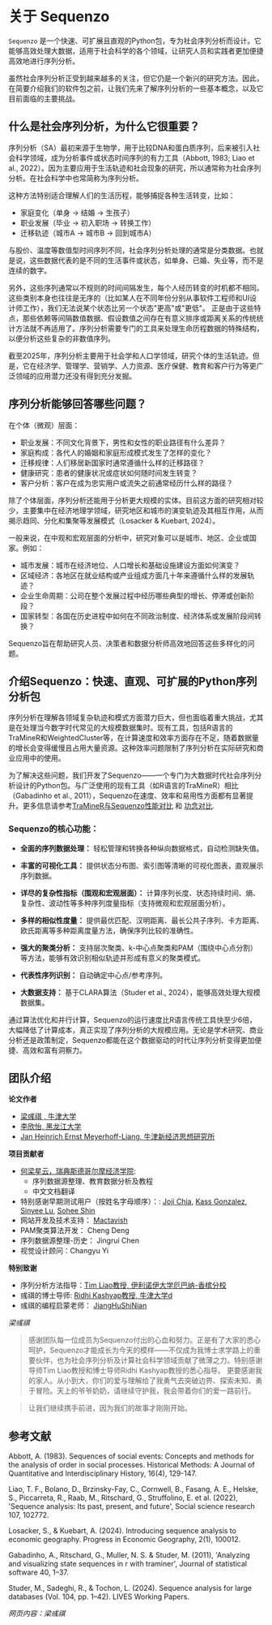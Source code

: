 # 关于 Sequenzo

`Sequenzo` 是一个快速、可扩展且直观的Python包，专为社会序列分析而设计。它能够高效处理大数据，适用于社会科学的各个领域，让研究人员和实践者更加便捷高效地进行序列分析。

虽然社会序列分析正受到越来越多的关注，但它仍是一个新兴的研究方法。因此，在简要介绍我们的软件包之前，让我们先来了解序列分析的一些基本概念，以及它目前面临的主要挑战。

## 什么是社会序列分析，为什么它很重要？

序列分析（SA）最初来源于生物学，用于比较DNA和蛋白质序列，后来被引入社会科学领域，成为分析事件或状态时间序列的有力工具（Abbott, 1983; Liao et al., 2022）。因为主要应用于生活轨迹和社会现象的研究，所以通常称为社会序列分析。在社会科学中也常简称为序列分析。

这种方法特别适合理解人们的生活历程，能够捕捉各种生活转变，比如：

*  家庭变化（单身 → 结婚 → 生孩子）
*  职业发展（毕业 → 初入职场 → 转换工作）
*  迁移轨迹（城市A → 城市B → 回到城市A）

与股价、温度等数值型时间序列不同，社会序列分析处理的通常是分类数据。也就是说，这些数据代表的是不同的生活事件或状态，如单身、已婚、失业等，而不是连续的数字。

另外，这些序列通常以不规则的时间间隔发生，每个人经历转变的时机都不相同。这些类别本身也往往是无序的（比如某人在不同年份分别从事软件工程师和UI设计师工作），我们无法说某个状态比另一个状态"更高"或"更低"。
正是由于这些特点，那些依赖等间隔数值数据、假设数值之间存在有意义排序或距离关系的传统统计方法就不再适用了。序列分析需要专门的工具来处理生命历程数据的特殊结构，以便分析这些复杂的非数值序列。

截至2025年，序列分析主要用于社会学和人口学领域，研究个体的生活轨迹。但是，它在经济学、管理学、营销学、人力资源、医疗保健、教育和客户行为等更广泛领域的应用潜力还没有得到充分发掘。

## 序列分析能够回答哪些问题？

在个体（微观）层面：

* 职业发展：不同文化背景下，男性和女性的职业路径有什么差异？
* 家庭构成：各代人的婚姻和家庭形成模式发生了怎样的变化？
* 迁移规律：人们移居新国家时通常遵循什么样的迁移路径？
* 健康研究：患者的健康状况或症状如何随时间发生转变？
* 客户分析：客户在成为忠实用户或流失之前通常经历什么样的路径？

除了个体层面，序列分析还能用于分析更大规模的实体。目前这方面的研究相对较少，主要集中在经济地理学领域，研究地区和城市的演变轨迹及其相互作用，从而揭示趋同、分化和集聚等发展模式（Losacker & Kuebart, 2024）。

一般来说，在中观和宏观层面的分析中，研究对象可以是城市、地区、企业或国家。例如：

* 城市发展：城市在经济地位、人口增长和基础设施建设方面如何演变？
* 区域经济：各地区在就业结构或产业组成方面几十年来遵循什么样的发展轨迹？
* 企业生命周期：公司在整个发展过程中经历哪些典型的增长、停滞或创新阶段？
* 国家转型：各国在历史进程中如何在不同政治制度、经济体系或发展阶段间转换？

Sequenzo旨在帮助研究人员、决策者和数据分析师高效地回答这些多样化的问题。

## 介绍Sequenzo：快速、直观、可扩展的Python序列分析包

序列分析在理解各领域复杂轨迹和模式方面潜力巨大，但也面临着重大挑战，尤其是在处理当今数字时代常见的大规模数据集时。现有工具，包括R语言的TraMineR和WeightedCluster等，在计算速度和效率方面存在不足，随着数据量的增长会变得缓慢且占用大量资源。这种效率问题限制了序列分析在实际研究和商业应用中的使用。

为了解决这些问题，我们开发了Sequenzo——一个专门为大数据时代社会序列分析设计的Python包。与广泛使用的现有工具（如R语言的TraMineR）相比（Gabadinho et al., 2011），Sequenzo在速度、效率和易用性方面都有显著提升。更多信息请参考[TraMineR与Sequenzo性能对比](/en/traminer-and-sequenzo/performance-diff) 和 [功念对比](/en/traminer-and-sequenzo/functions-comparison).

### Sequenzo的核心功能：

* **全面的序列数据处理：** 轻松管理和转换各种纵向数据格式，自动检测缺失值。

* **丰富的可视化工具：** 提供状态分布图、索引图等清晰的可视化图表，直观展示序列数据。

* **详尽的复杂性指标（围观和宏观层面）：** 计算序列长度、状态持续时间、熵、复杂性、波动性等多种序列度量指标（支持微观和宏观层面分析）。

* **多样的相似性度量：** 提供最优匹配、汉明距离、最长公共子序列、卡方距离、欧氏距离等多种距离度量方法，确保序列比较的准确性。

* **强大的聚类分析：**  支持层次聚类、k-中心点聚类和PAM（围绕中心点分割）等方法，能够有效识别相似轨迹并形成有意义的聚类模式。

* **代表性序列识别：** 自动确定中心点/参考序列。

* **大数据支持：** 基于CLARA算法（Studer et al., 2024），能够高效处理大规模数据集。

通过算法优化和并行计算，Sequenzo的运行速度比R语言传统工具快至少6倍，大幅降低了计算成本，真正实现了序列分析的大规模应用。无论是学术研究、商业分析还是政策制定，Sequenzo都能在这个数据驱动的时代让序列分析变得更加便捷、高效和富有洞察力。

## 团队介绍

**论文作者**
* [梁彧祺 , 牛津大学](https://www.yuqi-liang.tech/)
* [李欣怡, 黑龙江大学](https://github.com/Fantasy201)
* [Jan Heinrich Ernst Meyerhoff-Liang, 牛津新经济思想研究所](https://www.inet.ox.ac.uk/people/jan-meyerhoff-liang)

**项目贡献者**
* [何梁星云，瑞典斯德哥尔摩经济学院](https://www.linkedin.com/in/liangxingyun-he-6aa128304/):
    - 序列数据源整理、教育数据分析及教程
    - 中文文档翻译
* 特别感谢早期测试用户（按姓名字母顺序）：: [Joji Chia](https://sociology.illinois.edu/directory/profile/jbchia2), [Kass Gonzalez](https://www.linkedin.com/in/kass-gonzalez-72a778276/), [Sinyee Lu](https://sociology.illinois.edu/directory/profile/qianyil4), [Sohee Shin](https://sociology.illinois.edu/directory/profile/sohees2)
* 网站开发及技术支持： [Mactavish](https://github.com/mactavishz)
* PAM聚类算法开发： Cheng Deng
* 序列数据源整理-历史： Jingrui Chen
* 视觉设计顾问：Changyu Yi

**特别致谢**

* 序列分析方法指导：[Tim Liao教授, 伊利诺伊大学厄巴纳-香槟分校](https://sociology.illinois.edu/directory/profile/tfliao)
* 彧祺的博士导师: [Ridhi Kashyap教授, 牛津大学d](https://www.nuffield.ox.ac.uk/people/profiles/ridhi-kashyap/)
* 彧祺的编程启蒙老师： [JiangHuShiNian](https://github.com/jianghushinian)

*梁彧祺*
> 感谢团队每一位成员为Sequenzo付出的心血和努力。正是有了大家的悉心呵护，Sequenzo才能成长为今天的模样——不仅成为我博士求学路上的重要伙伴，也为社会序列分析及计算社会科学领域贡献了微薄之力。特别感谢导师Tim Liao教授和博士导师Ridhi Kashyap教授的悉心指导。
> 更要感谢我的家人。从小到大，你们的爱与理解给了我勇气去突破边界、探索未知、勇于冒险。天上的爷爷奶奶，请继续守护我，我会带着你们的爱一路前行。

> 让我们继续携手前进，因为我们的故事才刚刚开始。

## 参考文献

Abbott, A. (1983). Sequences of social events: Concepts and methods for the analysis of order in social processes. Historical Methods: A Journal of Quantitative and Interdisciplinary History, 16(4), 129-147.

Liao, T. F., Bolano, D., Brzinsky-Fay, C., Cornwell, B., Fasang, A. E., Helske, S., Piccarreta, R., Raab, M., Ritschard, G., Struffolino, E. et al. (2022), 'Sequence analysis: Its past, present, and future', Social science research 107, 102772.

Losacker, S., & Kuebart, A. (2024). Introducing sequence analysis to economic geography. Progress in Economic Geography, 2(1), 100012.

Gabadinho, A., Ritschard, G., Muller, N. S. & Studer, M. (2011), 'Analyzing and visualizing
state sequences in r with traminer', Journal of statistical software 40, 1–37.

Studer, M., Sadeghi, R., & Tochon, L. (2024). Sequence analysis for large databases (Vol. 104, pp. 1–42). LIVES Working Papers.


*网页内容：梁彧祺*
